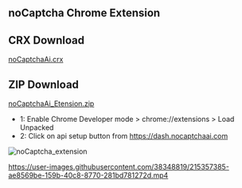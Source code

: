 ## noCaptcha Chrome Extension

## CRX Download

[noCaptchaAi.crx](https://github.com/noCaptchaAi/noCaptcha_extension/releases/download/v1.5.0/noCaptchaAi.crx)

## ZIP Download 

[noCaptchaAi_Etension.zip](https://github.com/noCaptchaAi/noCaptcha_extension/archive/refs/heads/main.zip)

- 1: Enable Chrome Developer mode > chrome://extensions > Load Unpacked
- 2: Click on api setup button from https://dash.nocaptchaai.com

![noCaptcha_extension](https://user-images.githubusercontent.com/38348819/218281954-f8ad5ddf-0254-4d8b-8c40-c7d7ecd44ca4.png)


https://user-images.githubusercontent.com/38348819/215357385-ae8569be-159b-40c8-8770-281bd781272d.mp4

